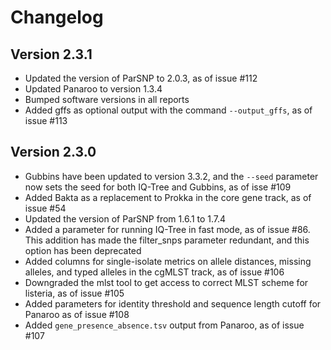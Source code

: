 
# Changelog

## Version 2.3.1
- Updated the version of ParSNP to 2.0.3, as of issue #112
- Updated Panaroo to version 1.3.4
- Bumped software versions in all reports
- Added gffs as optional output with the command `--output_gffs`, as of issue #113


## Version 2.3.0
- Gubbins have been updated to version 3.3.2, and the `--seed` parameter now sets the seed for both IQ-Tree and Gubbins, as of isse #109
- Added Bakta as a replacement to Prokka in the core gene track, as of issue #54
- Updated the version of ParSNP from 1.6.1 to 1.7.4
- Added a parameter for running IQ-Tree in fast mode, as of issue #86. This addition has made the filter_snps parameter redundant, and this option has been deprecated
- Added columns for single-isolate metrics on allele distances, missing alleles, and typed alleles in the cgMLST track, as of issue #106
- Downgraded the mlst tool to get access to correct MLST scheme for listeria, as of issue #105
- Added parameters for identity threshold and sequence length cutoff for Panaroo as of issue #108
- Added `gene_presence_absence.tsv` output from Panaroo, as of issue #107

